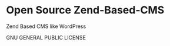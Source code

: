 Open Source Zend-Based-CMS
==========================

Zend Based CMS like WordPress

GNU GENERAL PUBLIC LICENSE